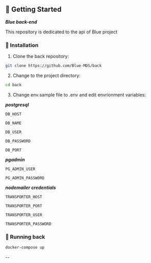 ## 🚀 Getting Started

***Blue back-end***

This repository is dedicated to the api of Blue project

### 🔧 Installation

1. Clone the back repository:
```sh
git clone https://github.com/Blue-MDS/back
```

2. Change to the project directory:
```sh
cd back
```

3. Change env.sample file to .env and edit envrionment variables:

***postgresql***

`DB_HOST`

`DB_NAME`

`DB_USER`

`DB_PASSWORD`

`DB_PORT`

***pgadmin***

`PG_ADMIN_USER`

`PG_ADMIN_PASSWORD`

***nodemailer credentials***

`TRANSPORTER_HOST`

`TRANSPORTER_PORT`

`TRANSPORTER_USER`

`TRANSPORTER_PASSWORD`

### 🤖 Running back

```sh
docker-compose up
```
--